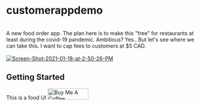 # customerappdemo

<br>A new food order app. The plan here is to make this "free" for restaurants at least during the covid-19 pandemic. Ambitious? Yes.. But let's see where we can take this. I want to cap fees to customers at $5 CAD. <br><br>
<a href="https://ibb.co/FhLvjPh"><img src="https://i.ibb.co/wdFHxvd/Screen-Shot-2021-01-18-at-2-50-26-PM.png" alt="Screen-Shot-2021-01-18-at-2-50-26-PM" border="0"></a>

## Getting Started

This is a food UI
<a href="https://www.buymeacoffee.com/iNeedHelpX" target="_blank"><img src="https://cdn.buymeacoffee.com/buttons/v2/arial-yellow.png" alt="Buy Me A Coffee" style="height: 30px !important;width: 109px !important;" ></a>
